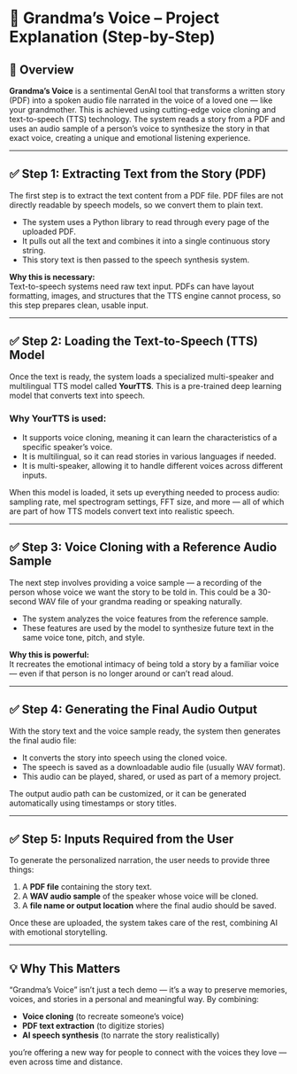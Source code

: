 
# 🌟 Grandma’s Voice – Project Explanation (Step-by-Step)

## 🔹 Overview

**Grandma’s Voice** is a sentimental GenAI tool that transforms a written story (PDF) into a spoken audio file narrated in the voice of a loved one — like your grandmother. This is achieved using cutting-edge voice cloning and text-to-speech (TTS) technology. The system reads a story from a PDF and uses an audio sample of a person’s voice to synthesize the story in that exact voice, creating a unique and emotional listening experience.

---

## ✅ Step 1: Extracting Text from the Story (PDF)

The first step is to extract the text content from a PDF file. PDF files are not directly readable by speech models, so we convert them to plain text.

- The system uses a Python library to read through every page of the uploaded PDF.
- It pulls out all the text and combines it into a single continuous story string.
- This story text is then passed to the speech synthesis system.

**Why this is necessary:**  
Text-to-speech systems need raw text input. PDFs can have layout formatting, images, and structures that the TTS engine cannot process, so this step prepares clean, usable input.

---

## ✅ Step 2: Loading the Text-to-Speech (TTS) Model

Once the text is ready, the system loads a specialized multi-speaker and multilingual TTS model called **YourTTS**. This is a pre-trained deep learning model that converts text into speech.

### Why YourTTS is used:
- It supports voice cloning, meaning it can learn the characteristics of a specific speaker’s voice.
- It is multilingual, so it can read stories in various languages if needed.
- It is multi-speaker, allowing it to handle different voices across different inputs.

When this model is loaded, it sets up everything needed to process audio: sampling rate, mel spectrogram settings, FFT size, and more — all of which are part of how TTS models convert text into realistic speech.

---

## ✅ Step 3: Voice Cloning with a Reference Audio Sample

The next step involves providing a voice sample — a recording of the person whose voice we want the story to be told in. This could be a 30-second WAV file of your grandma reading or speaking naturally.

- The system analyzes the voice features from the reference sample.
- These features are used by the model to synthesize future text in the same voice tone, pitch, and style.

**Why this is powerful:**  
It recreates the emotional intimacy of being told a story by a familiar voice — even if that person is no longer around or can’t read aloud.

---

## ✅ Step 4: Generating the Final Audio Output

With the story text and the voice sample ready, the system then generates the final audio file:

- It converts the story into speech using the cloned voice.
- The speech is saved as a downloadable audio file (usually WAV format).
- This audio can be played, shared, or used as part of a memory project.

The output audio path can be customized, or it can be generated automatically using timestamps or story titles.

---

## ✅ Step 5: Inputs Required from the User

To generate the personalized narration, the user needs to provide three things:

1. A **PDF file** containing the story text.
2. A **WAV audio sample** of the speaker whose voice will be cloned.
3. A **file name or output location** where the final audio should be saved.

Once these are uploaded, the system takes care of the rest, combining AI with emotional storytelling.

---

## 💡 Why This Matters

“Grandma’s Voice” isn’t just a tech demo — it’s a way to preserve memories, voices, and stories in a personal and meaningful way. By combining:

- **Voice cloning** (to recreate someone’s voice)
- **PDF text extraction** (to digitize stories)
- **AI speech synthesis** (to narrate the story realistically)

you’re offering a new way for people to connect with the voices they love — even across time and distance.
